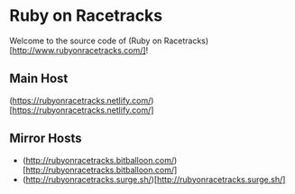 # Ruby on Racetracks

Welcome to the source code of (Ruby on Racetracks)[http://www.rubyonracetracks.com/]!

## Main Host
(https://rubyonracetracks.netlify.com/)[https://rubyonracetracks.netlify.com/]

## Mirror Hosts
* (http://rubyonracetracks.bitballoon.com/)[http://rubyonracetracks.bitballoon.com/]
* (http://rubyonracetracks.surge.sh/)[http://rubyonracetracks.surge.sh/]

